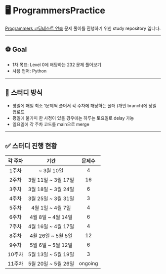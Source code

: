 # 🖥️ ProgrammersPractice
[Programmers 코딩테스트 연습](https://school.programmers.co.kr/learn/challenges?order=recent&languages=python3&page=1&levels=0%2C1%2C2%2C3) 문제 풀이를 진행하기 위한 study repository 입니다.

---
## ⚽ Goal
- 1차 목표: Level 0에 해당하는 232 문제 풀어보기
- 사용 언어: Python

---
## :pencil: 스터디 방식
- 평일에 매일 최소 1문제씩 풀어서 각 주차에 해당하는 폴더 (개인 branch)에 당일 업로드
- 평일에 불가피 한 사정이 있을 경우에는 하루는 토요일로 delay 가능
- 일요일에 각 주차 코드를 main으로 merge

---
## :white_check_mark: 스터디 진행 현황

|각 주차|기간|문제수|
|:-----:|:-----:|:-----:|
| 1주차 |     ~ 3월 10일     | 4 |
| 2주차 | 3월 11일 ~ 3월 17일 | 16 |
| 3주차 | 3월 18일 ~ 3월 24일 | 6 |
| 4주차 | 3월 25일 ~ 3월 31일 | 3 |
| 5주차 | 4월 1일 ~ 4월 7일   | 4 |
| 6주차 | 4월 8일 ~ 4월 14일  | 6 |
| 7주차 | 4월 16일 ~ 4월 17일  | 4 |
| 8주차 | 4월 26일 ~ 5월 5일  | 12 |
| 9주차 | 5월 6일 ~ 5월 12일  | 6 |
| 10주차 | 5월 13일 ~ 5월 19일  | 3 |
| 11주차 | 5월 20일 ~ 5월 26일  | ongoing |
